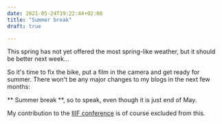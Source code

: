 ```yaml
---
date: 2021-05-24T19:22:44+02:00
title: "Summer break"
draft: true

---
```


This spring has not yet offered the most spring-like weather, but it should be better next week...


<!--more-->

So it's time to fix the bike, put a film in the camera and get ready for summer. There won't be any major changes to my blogs in the next few months:

** Summer break **, so to speak, even though it is just end of May.

My contribution to the [IIIF conference](/post/iiif-conference-2021) is of course excluded from this.
